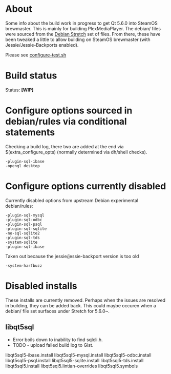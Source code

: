 # About

Some info about the build work in progress to get Qt 5.6.0 into SteamOS brewmaster. This is mainly for building PlexMediaPlayer.
The debian/ files were sourced from the [Debian Stretch](https://packages.debian.org/sid/qt5-default) set of files. From there, 
these have been tweaked a little to allow building on SteamOS brewmaster (with Jessie/Jessie-Backports enabled).

Please see [configure-test.sh](https://github.com/ProfessorKaos64/LibreGeek-Packaging/blob/brewmaster/qt_5.6.0/configure-test.sh)

# Build status

Status: **[WIP]**

# Configure options sourced in debian/rules via conditional statements

Checking a build log, there two are added at the end via $(extra_configure_opts) (normally determined via dh/shell checks).

```
-plugin-sql-ibase
-opengl desktop
```

# Configure options currently disabled

Currently disabled options from upstream Debian experimental debian/rules:

```
-plugin-sql-mysql
-plugin-sql-odbc
-plugin-sql-psql
-plugin-sql-sqlite
-no-sql-sqlite2
-plugin-sql-tds
-system-sqlite
-plugin-sql-ibase
```

Taken out because the jessie/jessie-backport version is too old

```
-system-harfbuzz
```

# Disabled installs

These installs are currently removed. Perhaps when the issues are resolved in building, they can be added back. This could maybe
occuren when a debian/ file set surfaces under Stretch for 5.6.0~.

## libqt5sql

* Error boils down to inability to find sqlcli.h. 
* TODO - upload failed build log to Gist.

libqt5sql5-ibase.install
libqt5sql5-mysql.install
libqt5sql5-odbc.install
libqt5sql5-psql.install
libqt5sql5-sqlite.install
libqt5sql5-tds.install
libqt5sql5.install
libqt5sql5.lintian-overrides
libqt5sql5.symbols
